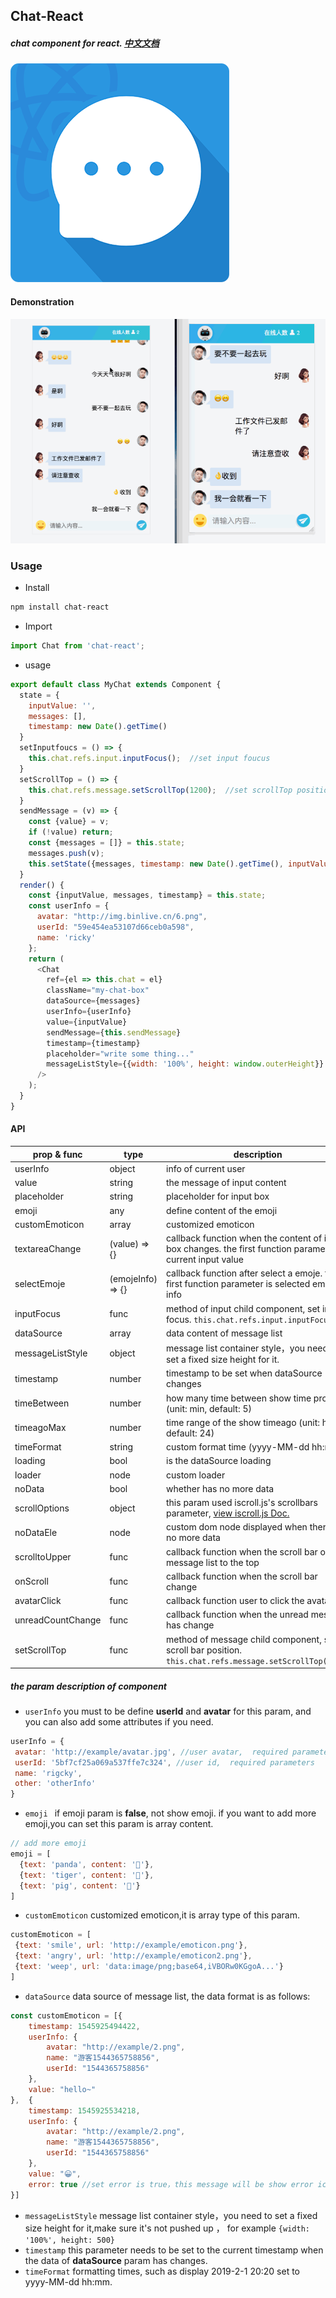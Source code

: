 ## Chat-React
##### chat component for react.  [中文文档](https://github.com/Hzy0913/chat-react/blob/master/README_zh.md "中文文档")
![chat-react](https://raw.githubusercontent.com/Hzy0913/hanlibrary/master/chat-react-350.png "chat-react")
#### Demonstration
![chat-react](https://raw.githubusercontent.com/Hzy0913/hanlibrary/master/chat-react.gif "chat-react")
### Usage

 - Install

```bash
npm install chat-react
```
 - Import

```js
import Chat from 'chat-react';
```

 - usage

```js
export default class MyChat extends Component {
  state = {
    inputValue: '',
    messages: [],
    timestamp: new Date().getTime()
  }
  setInputfoucs = () => {
    this.chat.refs.input.inputFocus();  //set input foucus
  }
  setScrollTop = () => {
    this.chat.refs.message.setScrollTop(1200);  //set scrollTop position
  }
  sendMessage = (v) => {
    const {value} = v;
    if (!value) return;
    const {messages = []} = this.state;
    messages.push(v);
    this.setState({messages, timestamp: new Date().getTime(), inputValue: ''});
  }
  render() {
    const {inputValue, messages, timestamp} = this.state;
    const userInfo = {
      avatar: "http://img.binlive.cn/6.png",
      userId: "59e454ea53107d66ceb0a598",
      name: 'ricky'
    };
    return (
      <Chat
        ref={el => this.chat = el}
        className="my-chat-box"
        dataSource={messages}
        userInfo={userInfo}
        value={inputValue}
        sendMessage={this.sendMessage}
        timestamp={timestamp}
        placeholder="write some thing..."
        messageListStyle={{width: '100%', height: window.outerHeight}}
      />
    );
  }
}
```
#### API
| prop & func  | type  | description   |
| ------------ | ------------ | ------------ |
| userInfo  | object  | info of current user  |
|  value | string  | the message of input content     |
|  placeholder | string  |  placeholder for input box      |
|  emoji | any  |   define content of the emoji     |
|  customEmoticon | array  |  customized emoticon      |
|  textareaChange | (value) => {}  |   callback function when the content of input box changes. the first function parameter is current input value      |
|  selectEmoje | (emojeInfo) => {}   |   callback function after select a emoje. the first function parameter is selected emoje info          |
|  inputFocus | func  |  method of input child component, set input focus. `this.chat.refs.input.inputFocus()`          |
|  dataSource | array  |  data content of message list      |
|  messageListStyle | object  | message list container style，you need to set a fixed size  height for it.     |
|  timestamp | number  |    timestamp to be set when dataSource changes     |
|  timeBetween | number  |   how many time between show time prompts (unit: min, default: 5)    |
|  timeagoMax | number  |   time range of the show timeago  (unit: hour, default: 24)    |
|   timeFormat  | string  |  custom format time (yyyy-MM-dd hh:mm)    |
|  loading | bool  |  is the dataSource loading   |
|  loader | node  |  custom loader      |
|  noData | bool  |  whether has no more data      |
|  scrollOptions | object  |   this param used iscroll.js's scrollbars parameter, [view iscroll.js Doc.](https://github.com/cubiq/iscroll#scrollbars "Doc")      |
|  noDataEle | node  |  custom dom node displayed when there is no more data      |
|  scrolltoUpper | func  |   callback function when the  scroll bar of message list to the top     |
|  onScroll | func  |   callback function when the  scroll bar change    |
|  avatarClick | func  |   callback function user to click the avatar     |
|  unreadCountChange | func  |   callback function when the unread message has change     |
|  setScrollTop | func  |  method of message child component, set scroll bar position.  `this.chat.refs.message.setScrollTop(1200)`        |
##### the param description of component
 - `userInfo` you must to be define **userId** and **avatar** for this param, and you can also add some attributes if you need.
 ```javascript
userInfo = {
  avatar: 'http://example/avatar.jpg', //user avatar,  required parameters
  userId: '5bf7cf25a069a537ffe7c324', //user id,  required parameters
  name: 'rigcky',
  other: 'otherInfo'
}
```
 - `emoji ` if emoji param is **false**,  not show emoji. if  you want to add more emoji,you can set this param is array content.
```javascript
// add more emoji
emoji = [
  {text: 'panda', content: '🐼'},
  {text: 'tiger', content: '🐯'},
  {text: 'pig', content: '🐷'}
]
```
 - `customEmoticon` customized emoticon,it is array type of this param.
 ```javascript
customEmoticon = [
  {text: 'smile', url: 'http://example/emoticon.png'},
  {text: 'angry', url: 'http://example/emoticon2.png'},
  {text: 'weep', url: 'data:image/png;base64,iVBORw0KGgoA...'}
]
```
 - `dataSource`  data source of message list, the data format is as follows:
```javascript
const customEmoticon = [{
    timestamp: 1545925494422,
    userInfo: {
        avatar: "http://example/2.png",
        name: "游客1544365758856",
        userId: "1544365758856"
    },
    value: "hello~"
},  {
    timestamp: 1545925534218,
    userInfo: {
        avatar: "http://example/2.png",
        name: "游客1544365758856",
        userId: "1544365758856"
    },
    value: "😀",
    error: true //set error is true，this message will be show error icon
}]
```
 - `messageListStyle` message list container style，you need to set a fixed size height for it,make sure it's not pushed up ， for example `{width: '100%', height: 500}`
 - `timestamp`  this parameter needs to be set to the current timestamp when the data of **dataSource** param has changes.
 - `timeFormat` formatting times, such as display 2019-2-1 20:20 set to yyyy-MM-dd hh:mm.
